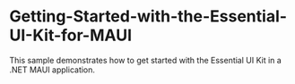 # Getting-Started-with-the-Essential-UI-Kit-for-MAUI
This sample demonstrates how to get started with the Essential UI Kit in a .NET MAUI application.
